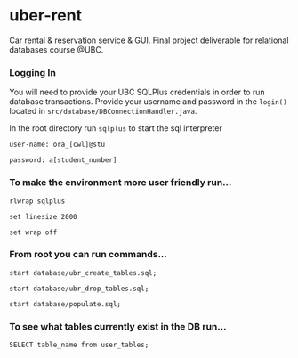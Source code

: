# uber-rent
Car rental &amp; reservation service &amp; GUI. 
Final project deliverable for relational databases course @UBC.

### Logging In

You will need to provide your UBC SQLPlus credentials in order to run database transactions.
Provide your username and password in the `login()` located in `src/database/DBConnectionHandler.java`.

In the root directory run `sqlplus` to start the sql interpreter

`user-name: ora_[cwl]@stu`

`password: a[student_number]`

### To make the environment more user friendly run...
`rlwrap sqlplus`

`set linesize 2000`

`set wrap off`

### From root you can run commands...
`start database/ubr_create_tables.sql;`

`start database/ubr_drop_tables.sql;`

`start database/populate.sql;`

### To see what tables currently exist in the DB run...

`SELECT table_name from user_tables;`
